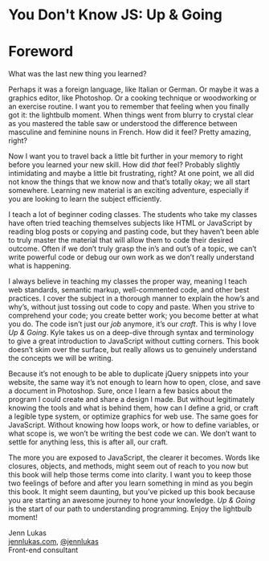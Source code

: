 # You Don't Know JS: Up & Going
# Foreword

What was the last new thing you learned?

Perhaps it was a foreign language, like Italian or German. Or maybe it was a graphics editor, like Photoshop. Or a cooking technique or woodworking or an exercise routine. I want you to remember that feeling when you finally got it: the lightbulb moment. When things went from blurry to crystal clear as you mastered the table saw or understood the difference between masculine and feminine nouns in French. How did it feel? Pretty amazing, right? 

Now I want you to travel back a little bit further in your memory to right before you learned your new skill. How did *that* feel? Probably slightly intimidating and maybe a little bit frustrating, right? At one point, we all did not know the things that we know now and that’s totally okay; we all start somewhere. Learning new material is an exciting adventure, especially if you are looking to learn the subject efficiently. 

I teach a lot of beginner coding classes. The students who take my classes have often tried teaching themselves subjects like HTML or JavaScript by reading blog posts or copying and pasting code, but they haven’t been able to truly master the material that will allow them to code their desired outcome. Often if we don’t truly grasp the in’s and out’s of a topic, we can’t write powerful code or debug our own work as we don’t really understand what is happening. 

I always believe in teaching my classes the proper way, meaning I teach web standards, semantic markup, well-commented code, and other best practices. I cover the subject in a thorough manner to explain the how’s and why’s, without just tossing out code to copy and paste. When you strive to comprehend your code; you create better work; you become better at what you do. The code isn’t just our *job* anymore, it’s our *craft*. This is why I love *Up & Going*. Kyle takes us on a deep-dive through syntax and terminology to give a great introduction to JavaScript without cutting corners. This book doesn’t skim over the surface, but really allows us to genuinely understand the concepts we will be writing. 

Because it’s not enough to be able to duplicate jQuery snippets into your website, the same way it’s not enough to learn how to open, close, and save a document in Photoshop. Sure, once I learn a few basics about the program I could create and share a design I made. But without legitimately knowing the tools and what is behind them, how can I define a grid, or craft a legible type system, or optimize graphics for web use. The same goes for JavaScript. Without knowing how loops work, or how to define variables, or what scope is, we won’t be writing the best code we can. We don’t want to settle for anything less, this is after all, our craft. 


The more you are exposed to JavaScript, the clearer it becomes. Words like closures, objects, and methods, might seem out of reach to you now but this book will help those terms come into clarity. I want you to keep those two feelings of before and after you learn something in mind as you begin this book. It might seem daunting, but you’ve picked up this book because you are starting an awesome journey to hone your knowledge. *Up & Going* is the start of our path to understanding programming. Enjoy the lightbulb moment! 

Jenn Lukas<br>
[jennlukas.com](http://jennlukas.com/), [@jennlukas](https://twitter.com/jennlukas)<br>
Front-end consultant